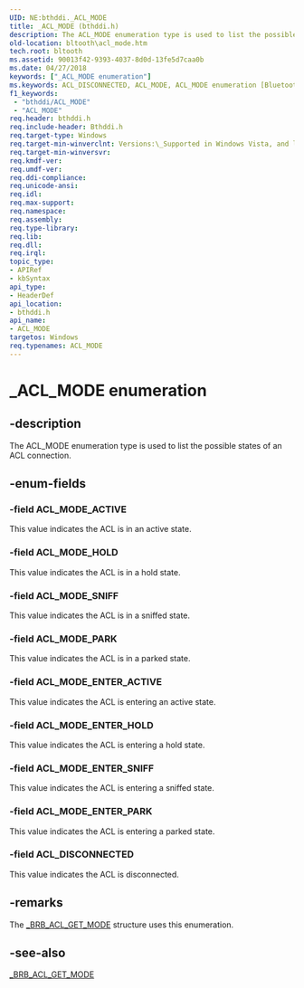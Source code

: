 ```yaml
---
UID: NE:bthddi._ACL_MODE
title: _ACL_MODE (bthddi.h)
description: The ACL_MODE enumeration type is used to list the possible states of an ACL connection.
old-location: bltooth\acl_mode.htm
tech.root: bltooth
ms.assetid: 90013f42-9393-4037-8d0d-13fe5d7caa0b
ms.date: 04/27/2018
keywords: ["_ACL_MODE enumeration"]
ms.keywords: ACL_DISCONNECTED, ACL_MODE, ACL_MODE enumeration [Bluetooth Devices], ACL_MODE_ACTIVE, ACL_MODE_ENTER_ACTIVE, ACL_MODE_ENTER_HOLD, ACL_MODE_ENTER_PARK, ACL_MODE_ENTER_SNIFF, ACL_MODE_HOLD, ACL_MODE_PARK, ACL_MODE_SNIFF, _ACL_MODE, bltooth.acl_mode, bth_enums_52494ea2-66f0-4c7d-8f7b-c427a21ee826.xml, bthddi/ACL_DISCONNECTED, bthddi/ACL_MODE, bthddi/ACL_MODE_ACTIVE, bthddi/ACL_MODE_ENTER_ACTIVE, bthddi/ACL_MODE_ENTER_HOLD, bthddi/ACL_MODE_ENTER_PARK, bthddi/ACL_MODE_ENTER_SNIFF, bthddi/ACL_MODE_HOLD, bthddi/ACL_MODE_PARK, bthddi/ACL_MODE_SNIFF
f1_keywords:
 - "bthddi/ACL_MODE"
 - "ACL_MODE"
req.header: bthddi.h
req.include-header: Bthddi.h
req.target-type: Windows
req.target-min-winverclnt: Versions:\_Supported in Windows Vista, and later.
req.target-min-winversvr: 
req.kmdf-ver: 
req.umdf-ver: 
req.ddi-compliance: 
req.unicode-ansi: 
req.idl: 
req.max-support: 
req.namespace: 
req.assembly: 
req.type-library: 
req.lib: 
req.dll: 
req.irql: 
topic_type:
- APIRef
- kbSyntax
api_type:
- HeaderDef
api_location:
- bthddi.h
api_name:
- ACL_MODE
targetos: Windows
req.typenames: ACL_MODE
---
```


# _ACL_MODE enumeration


## -description


The ACL_MODE enumeration type is used to list the possible states of an ACL connection.


## -enum-fields




### -field ACL_MODE_ACTIVE

This value indicates the ACL is in an active state.


### -field ACL_MODE_HOLD

This value indicates the ACL is in a hold state.


### -field ACL_MODE_SNIFF

This value indicates the ACL is in a sniffed state.


### -field ACL_MODE_PARK

This value indicates the ACL is in a parked state.


### -field ACL_MODE_ENTER_ACTIVE

This value indicates the ACL is entering an active state.


### -field ACL_MODE_ENTER_HOLD

This value indicates the ACL is entering a hold state.


### -field ACL_MODE_ENTER_SNIFF

This value indicates the ACL is entering a sniffed state.


### -field ACL_MODE_ENTER_PARK

This value indicates the ACL is entering a parked state.


### -field ACL_DISCONNECTED

This value indicates the ACL is disconnected.


## -remarks



The 
    <a href="https://docs.microsoft.com/windows-hardware/drivers/ddi/bthddi/ns-bthddi-_brb_acl_get_mode">_BRB_ACL_GET_MODE</a> structure uses this
    enumeration.




## -see-also




<a href="https://docs.microsoft.com/windows-hardware/drivers/ddi/bthddi/ns-bthddi-_brb_acl_get_mode">_BRB_ACL_GET_MODE</a>
 

 

